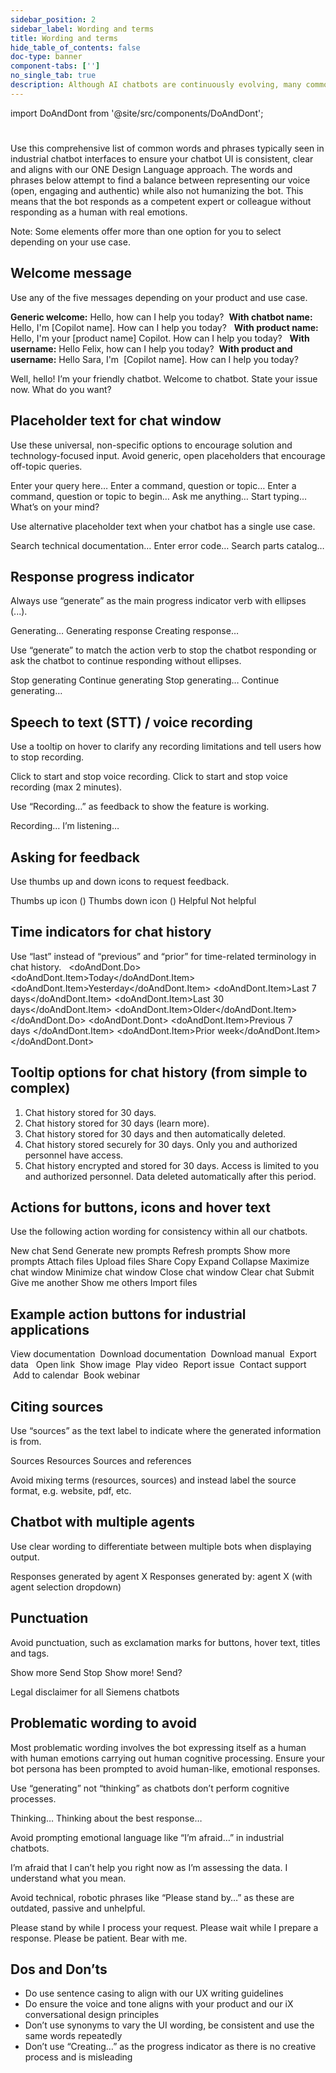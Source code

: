 ```yaml
---
sidebar_position: 2
sidebar_label: Wording and terms
title: Wording and terms
hide_table_of_contents: false
doc-type: banner
component-tabs: ['']
no_single_tab: true
description: Although AI chatbots are continuously evolving, many common words within the UI remain the same and have become the norm for agents and chatbots.
---
```


import DoAndDont from '@site/src/components/DoAndDont';

#

Use this comprehensive list of common words and phrases typically seen in industrial chatbot interfaces to ensure your chatbot UI is consistent, clear and aligns with our ONE Design Language approach. The words and phrases below attempt to find a balance between representing our voice (open, engaging and authentic) while also not humanizing the bot. This means that the bot responds as a competent expert or colleague without responding as a human with real emotions.  

Note: Some elements offer more than one option for you to select depending on your use case.  

## Welcome message 

Use any of the five messages depending on your product and use case. 

**Generic welcome:** Hello, how can I help you today? 
**With chatbot name:** Hello, I'm [Copilot name]. How can I help you today?  
**With product name:** Hello, I'm your [product name] Copilot. How can I help you today?  
**With username:** Hello Felix, how can I help you today? 
**With product and username:** Hello Sara, I'm  [Copilot name]. How can I help you today?   

<DoAndDont>
   <DoAndDont.Dont>
    <DoAndDont.Item>Well, hello! I’m your friendly chatbot.</DoAndDont.Item>
    <DoAndDont.Item>Welcome to chatbot. State your issue now.</DoAndDont.Item>
	<DoAndDont.Item>What do you want?</DoAndDont.Item>
 </DoAndDont.Dont>
 </DoAndDont>

## Placeholder text for chat window 

Use these universal, non-specific options to encourage solution and technology-focused input. Avoid generic, open placeholders that encourage off-topic queries. 

<doAndDont>
	 <doAndDont.Do>
		<doAndDont.Item>Enter your query here…</doAndDont.Item>
		<doAndDont.Item>Enter a command, question or topic…</doAndDont.Item>
		<doAndDont.Item>Enter a command, question or topic to begin…</doAndDont.Item>
	 </doAndDont.Do>
	 <doAndDont.Dont>
		<doAndDont.Item>Ask me anything…</doAndDont.Item>
		<doAndDont.Item>Start typing…</doAndDont.Item>
		<doAndDont.Item>What’s on your mind?</doAndDont.Item>
	 </doAndDont.Dont>
</doAndDont>

Use alternative placeholder text when your chatbot has a single use case.  

<DoAndDont>
<DoAndDont.Do>
    <DoAndDont.Item>Search technical documentation…</DoAndDont.Item>
    <DoAndDont.Item>Enter error code…</DoAndDont.Item>
    <DoAndDont.Item>Search parts catalog…</DoAndDont.Item>
  </DoAndDont.Do>
 </DoAndDont>

## Response progress indicator 

Always use “generate” as the main progress indicator verb with ellipses (...).  

<doAndDont>
	 <doAndDont.Do>
		<doAndDont.Item>Generating…</doAndDont.Item>
	 </doAndDont.Do>
	 <doAndDont.Dont>
		<doAndDont.Item>Generating response</doAndDont.Item>
		<doAndDont.Item>Creating response…</doAndDont.Item>
	 </doAndDont.Dont>
</doAndDont>

Use “generate” to match the action verb to stop the chatbot responding or ask the chatbot to continue responding without ellipses. 

<doAndDont>
	 <doAndDont.Do>
		<doAndDont.Item>Stop generating</doAndDont.Item>
		<doAndDont.Item>Continue generating</doAndDont.Item>
	 </doAndDont.Do>
	 <doAndDont.Dont>
		<doAndDont.Item>Stop generating…</doAndDont.Item>
		<doAndDont.Item>Continue generating…</doAndDont.Item>
	 </doAndDont.Dont>
</doAndDont>

## Speech to text (STT) / voice recording 

Use a tooltip on hover to clarify any recording limitations and tell users how to stop recording.  

<doAndDont>
	 <doAndDont.Do>
		<doAndDont.Item>Click to start and stop voice recording.</doAndDont.Item>
		<doAndDont.Item>Click to start and stop voice recording (max 2 minutes).</doAndDont.Item>
	 </doAndDont.Do>
</doAndDont>

Use “Recording…” as feedback to show the feature is working.  

<doAndDont>
	 <doAndDont.Do>
		<doAndDont.Item>Recording…</doAndDont.Item>
	 </doAndDont.Do>
	 <doAndDont.Do>
		<doAndDont.Item>I’m listening…</doAndDont.Item>
	 </doAndDont.Do>
</doAndDont>

## Asking for feedback  

Use thumbs up and down icons to request feedback.  

<doAndDont>
	 <doAndDont.Do>
		<doAndDont.Item>Thumbs up icon (<ix-icon name="thumb-up"></ix-icon>)</doAndDont.Item>
		<doAndDont.Item>Thumbs down icon (<ix-icon name="thumb-down"></ix-icon>)</doAndDont.Item>
	 </doAndDont.Do>
	 <doAndDont.Dont>
		<doAndDont.Item>Helpful</doAndDont.Item>
		<doAndDont.Item>Not helpful</doAndDont.Item>
	 </doAndDont.Dont>
</doAndDont>

## Time indicators for chat history  

Use “last” instead of “previous” and “prior” for time-related terminology in chat history.  
<doAndDont>
	 <doAndDont.Do>
		<doAndDont.Item>Today</doAndDont.Item>
		<doAndDont.Item>Yesterday</doAndDont.Item>
		<doAndDont.Item>Last 7 days</doAndDont.Item>
		<doAndDont.Item>Last 30 days</doAndDont.Item>
		<doAndDont.Item>Older</doAndDont.Item>
	 </doAndDont.Do>
	 <doAndDont.Dont>
		<doAndDont.Item>Previous 7 days </doAndDont.Item>
		<doAndDont.Item>Prior week</doAndDont.Item>
	 </doAndDont.Dont>
</doAndDont>

## Tooltip options for chat history (from simple to complex) 

1. Chat history stored for 30 days.  
2. Chat history stored for 30 days (learn more). 
3. Chat history stored for 30 days and then automatically deleted.  
4. Chat history stored securely for 30 days. Only you and authorized personnel have access.  
5. Chat history encrypted and stored for 30 days. Access is limited to you and authorized personnel. Data deleted automatically after this period.  

## Actions for buttons, icons and hover text 

Use the following action wording for consistency within all our chatbots.   

<DoAndDont>
<DoAndDont.Do>
    <DoAndDont.Item>New chat</DoAndDont.Item>
    <DoAndDont.Item>Send</DoAndDont.Item>
    <DoAndDont.Item>Generate new prompts</DoAndDont.Item>
	<DoAndDont.Item>Refresh prompts</DoAndDont.Item>
	<DoAndDont.Item>Show more prompts</DoAndDont.Item>
	<DoAndDont.Item>Attach files</DoAndDont.Item>
	<DoAndDont.Item>Upload files</DoAndDont.Item>
	<DoAndDont.Item>Share</DoAndDont.Item>
	<DoAndDont.Item>Copy</DoAndDont.Item>
	<DoAndDont.Item>Expand</DoAndDont.Item>
	<DoAndDont.Item>Collapse</DoAndDont.Item>
	<DoAndDont.Item>Maximize chat window</DoAndDont.Item>
	<DoAndDont.Item>Minimize chat window</DoAndDont.Item>
	<DoAndDont.Item>Close chat window</DoAndDont.Item>
  </DoAndDont.Do>
   <DoAndDont.Dont>
    <DoAndDont.Item>Clear chat</DoAndDont.Item>
    <DoAndDont.Item>Submit</DoAndDont.Item>
    <DoAndDont.Item>Give me another</DoAndDont.Item>
    <DoAndDont.Item>Show me others</DoAndDont.Item>
    <DoAndDont.Item>Import files</DoAndDont.Item>
 </DoAndDont.Dont>
 </DoAndDont>

## Example action buttons for industrial applications 

View documentation 
Download documentation 
Download manual 
Export data  
Open link 
Show image 
Play video 
Report issue 
Contact support  Add to calendar 
Book webinar 

## Citing sources 

Use “sources” as the text label to indicate where the generated information is from. 

<doAndDont>
	 <doAndDont.Do>
		<doAndDont.Item>Sources</doAndDont.Item>
	 </doAndDont.Do>
	 <doAndDont.Dont>
		<doAndDont.Item>Resources</doAndDont.Item>
		<doAndDont.Item>Sources and references</doAndDont.Item>
	 </doAndDont.Dont>
</doAndDont>

Avoid mixing terms (resources, sources) and instead label the source format, e.g. website, pdf, etc.   
## Chatbot with multiple agents  

Use clear wording to differentiate between multiple bots when displaying output.  

<doAndDont>
	 <doAndDont.Do>
		<doAndDont.Item>Responses generated by agent X</doAndDont.Item>
		<doAndDont.Item>Responses generated by: agent X (with agent selection dropdown)</doAndDont.Item>
	 </doAndDont.Do>
</doAndDont>

## Punctuation 

Avoid punctuation, such as exclamation marks for buttons, hover text, titles and tags.  

<doAndDont>
	 <doAndDont.Do>
		<doAndDont.Item>Show more</doAndDont.Item>
		<doAndDont.Item>Send</doAndDont.Item>
		<doAndDont.Item>Stop</doAndDont.Item>
	 </doAndDont.Do>
	 <doAndDont.Dont>
		<doAndDont.Item>Show more!</doAndDont.Item>
		<doAndDont.Item>Send?</doAndDont.Item>
	 </doAndDont.Dont>
</doAndDont>

Legal disclaimer for all Siemens chatbots 

## Problematic wording to avoid 

Most problematic wording involves the bot expressing itself as a human with human emotions carrying out human cognitive processing. Ensure your bot persona has been prompted to avoid human-like, emotional responses.  

Use “generating” not “thinking” as chatbots don’t perform cognitive processes.  

<doAndDont>
	 <doAndDont.Dont>
		<doAndDont.Item>Thinking…</doAndDont.Item>
		<doAndDont.Item>Thinking about the best response…</doAndDont.Item>
	 </doAndDont.Dont>
</doAndDont>

Avoid prompting emotional language like “I’m afraid…” in industrial chatbots.  

<doAndDont>
	 <doAndDont.Dont>
		<doAndDont.Item>I’m afraid that I can’t help you right now as I’m assessing the data.</doAndDont.Item>
		<doAndDont.Item>I understand what you mean.</doAndDont.Item>
	 </doAndDont.Dont>
</doAndDont>

Avoid technical, robotic phrases like “Please stand by…” as these are outdated, passive and unhelpful.  

<doAndDont>
	 <doAndDont.Dont>
		<doAndDont.Item>Please stand by while I process your request.</doAndDont.Item>
		<doAndDont.Item>Please wait while I prepare a response.</doAndDont.Item>
		<doAndDont.Item>Please be patient.</doAndDont.Item>
		<doAndDont.Item>Bear with me.</doAndDont.Item>
	 </doAndDont.Dont>
</doAndDont>

## Dos and Don’ts 

- Do use sentence casing to align with our UX writing guidelines 
- Do ensure the voice and tone aligns with your product and our iX conversational design principles 
- Don’t use synonyms to vary the UI wording, be consistent and use the same words repeatedly 
- Don’t use “Creating…” as the progress indicator as there is no creative process and is misleading